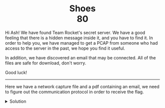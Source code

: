<h1 align='center'>Shoes<br>80</h1>

<p>
Hi Ash! We have found Team Rocket's secret server. 
We have a good feeling that there is a hidden message inside it, and you have to find it. In order to help you, we have managed to get a PCAP from someone who had access to the server in the past, we hope you find it useful.

In addition, we have discovered an email that may be connected. All of the files are safe for download, don't worry.

Good luck!</p>
___


<p>

Here we have a network capture file and a pdf containing an email, we need to figure out the communication protocol in 
order to receive the flag.

</p>

<details>
  <summary>Solution</summary>
  <p>
  
  First by inspecting the pdf file, I can understand that they have an implementation of a network communication
  protocol and they are using some kind of a checksum that is standard.
  
  </p>
  <p>
  
  By inspecting the WireShark capture file I can see some traffic, but there is an interesting traffic between 
  the ip `10.0.2.15` (local machine) and an external ip address `52.28.255.56` (the server), this conversation is shown two times,
  the conversation between them goes as follows:
  
  1. The local machine sends an initial message.
  2. The server replies with a message containing random characters every time.
  3. The local machine send a reply to the server (depends on the message from the server).
  4. The local machine send another message to the server.
  5. The server sends back a message that looks like the local machine's message.
  6. The local machine sends a GET request to the server.
  7. The server sends a GET response.
  
  </p>
  <p>
  
  Investigating the various messages between the server and the local machine, I noticed that all the messages do start
  with the byte `0x5a`, and I also found out that the last 4 bytes
  are representing the CRC32 checksum (little endian) of the entire message (except the checksum itself of course),
  and also the first message we receive from the server, I shall call it the challenge, is consisting apart from the checksum
  and the header byte of exactly 4 bytes, the first byte seems to be from the initial message, the second byte is 
  random every time (I'll call it random byte), and the 3 last bytes are also random every time (I'll call them the secret).
  
  </p><p>
  
  By inspecting the response from the local machine's response, the response consists of (apart from the header byte and the checksum) 
  exactly 4 bytes, the first of which, is the random byte from the challenge, and the other 3 bytes seems to be random,
  but by xor-ing them with the secret from the challenge I always get `CSA` as a result.
  
  <br>
  
  The third message from the local machine contains an ip address, seems to be to send the GET request to.
  
  </p><p> 
  
  So, to summarize the protocol:
  1. The client initiate the transaction.
  2. The server sends a challenge to authenticate the client.
  3. The client sends a response to that challenge by xor-ing the secret with `CSA`.
  4. The client sends an ip address to forward the GET request to.
  5. The server confirms that ip address.
  6. The client sends a GET request.
  7. The server returns the GET response.
  
  All the message from 1 to 5 need to have a CRC32 checksum in their end.
  </p><p>
  
  By following the protocol described above, I managed to communicate with the server and send any GET request I wanted,
  so by requesting the file `Flag.jpg` I received this image:
  
  <br>
  
  ![Flag](Flag.jpg)
  
  And receiving the flag:<br>
  
  `CSA{p1k4p1k4}`
  
  <br></p>
  
  <p>
  
  How to use:<br>
  
  `python3 solver.py <filename=Flag.jpg>`
  
  </p>
</details>
